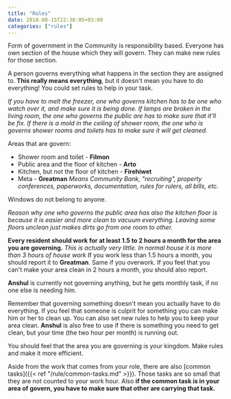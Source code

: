 ```yaml
---
title: "Roles"
date: 2018-08-15T22:38:05+03:00
categories: ["rules"] 
---
```

Form of government in the Community is responsibility based. Everyone has own section of the house which they will govern. They can make new rules for those section.

A person governs everything what happens in the section they are assigned to. **This really means everything**, but it doesn't mean you have to do everything! You could set rules to help in your task.

*If you have to melt the freezer, one who governs kitchen has to be one who watch over it, and make sure it is being done. If lamps are broken in the living room, the one who governs the public are has to make sure that it'll be fix. If there is a mold in the ceiling of shower room, the one who is governs shower rooms and toilets has to make sure it will get cleaned.*

Areas that are govern:

  - Shower room and toilet - **Filmon**
  - Public area and the floor of kitchen - **Arto**
  - Kitchen, but not the floor of kitchen - **Firehiwet**
  - Meta - **Greatman** *Means Community Bank, "recruiting", property conferences, paperworks, documentation, rules for rulers, all bills, etc.*

Windows do not belong to anyone.

*Reason why one who governs the public area has also the kitchen floor is because it is easier and more clean to vacuum everything. Leaving some floors unclean just makes dirts go from one room to other.*

**Every resident should work for at least 1.5 to 2 hours a month for the area you are governing.** *This is actually very little. In normal house it is more than 3 hours of house work* If you work less than 1.5 hours a month, you should report it to **Greatman**. Same if you overwork. If you feel that you can't make your area clean in 2 hours a month, you should also report.

**Anshul** is currently not governing anything, but he gets monthly task, if no one else is needing him.

Remember that governing something doesn't mean you actually have to do everything. If you feel that someone is culprit for something you can make him or her to clean up. You can also set new rules to help you to keep your area clean. **Anshul** is also free to use if there is something you need to get clean, but your time (the two hour per month) is running out.

You should feel that the area you are governing is your kingdom. Make rules and make it more efficient.

Aside from the work that comes from your role, there are also [common tasks]({{< ref "/rule/common-tasks.md" >}}). Those tasks are so small that they are not counted to your work hour. Also **if the common task is in your area of govern, you have to make sure that other are carrying that task.**
